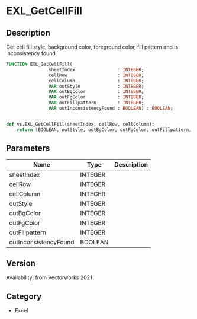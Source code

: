 # EXL_GetCellFill

## Description
Get cell fill style, background color, foreground color, fill pattern and is inconsistency found.

```pascal
FUNCTION EXL_GetCellFill(
				sheetIndex                : INTEGER;
				cellRow                   : INTEGER;
				cellColumn                : INTEGER;
				VAR outStyle              : INTEGER;
				VAR outBgColor            : INTEGER;
				VAR outFgColor            : INTEGER;
				VAR outFillpattern        : INTEGER;
				VAR outInconsistencyFound : BOOLEAN) : BOOLEAN;
```

```python

def vs.EXL_GetCellFill(sheetIndex, cellRow, cellColumn):
    return (BOOLEAN, outStyle, outBgColor, outFgColor, outFillpattern, outInconsistencyFound)
```

## Parameters
|Name|Type|Description|
|---|---|---|
|sheetIndex|INTEGER||
|cellRow|INTEGER||
|cellColumn|INTEGER||
|outStyle|INTEGER||
|outBgColor|INTEGER||
|outFgColor|INTEGER||
|outFillpattern|INTEGER||
|outInconsistencyFound|BOOLEAN||

## Version
Availability: from Vectorworks 2021
## Category
* Excel

